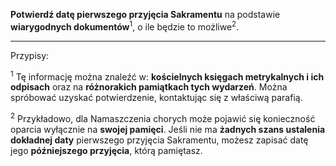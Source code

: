 **Potwierdź datę pierwszego przyjęcia Sakramentu** na podstawie **wiarygodnych dokumentów**<sup>1</sup>, o ile będzie to możliwe<sup>2</sup>.

---
Przypisy:

<sup>1</sup> Tę informację można znaleźć w: **kościelnych księgach metrykalnych i ich odpisach** oraz na **różnorakich pamiątkach tych wydarzeń**. Można spróbować uzyskać potwierdzenie, kontaktując się z właściwą parafią.

<sup>2</sup> Przykładowo, dla Namaszczenia chorych może pojawić się konieczność oparcia wyłącznie na **swojej pamięci**. Jeśli nie ma **żadnych szans ustalenia dokładnej daty** pierwszego przyjęcia Sakramentu, możesz zapisać datę jego **późniejszego przyjęcia**, którą pamiętasz.
